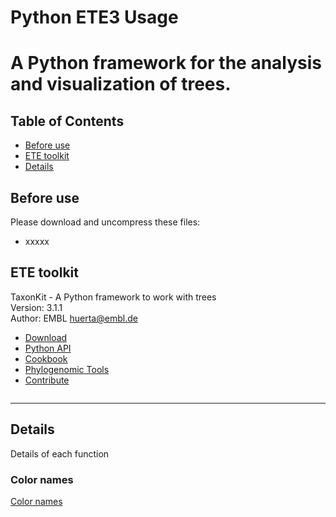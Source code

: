 # Python ETE3 Usage
A Python framework for the analysis and visualization of trees.
=====
## Table of Contents
<!-- START doctoc generated TOC please keep comment here to allow auto update -->
<!-- DON'T EDIT THIS SECTION, INSTEAD RE-RUN doctoc TO UPDATE -->
- [Before use](#before-use)
- [ETE toolkit](#ete-toolkit)
- [Details](#details)
<!-- END doctoc generated TOC please keep comment here to allow auto update -->

## Before use
Please download and uncompress these files:
- xxxxx <br>

## ETE toolkit
TaxonKit - A Python framework to work with trees<br>
Version: 3.1.1 <br>
Author:  EMBL  <huerta@embl.de><br>
- [Download](http://etetoolkit.org/download/)<br>
- [Python API](http://etetoolkit.org/docs/latest/index.html)<br>
- [Cookbook](http://etetoolkit.org/cookbook/)<br>
- [Phylogenomic Tools](http://etetoolkit.org/#tools)<br>
- [Contribute](https://github.com/etetoolkit/ete)<br>
```
```
***
## Details
Details of each function
### Color names
[Color names](http://etetoolkit.org/docs/latest/reference/reference_treeview.html)<br>
